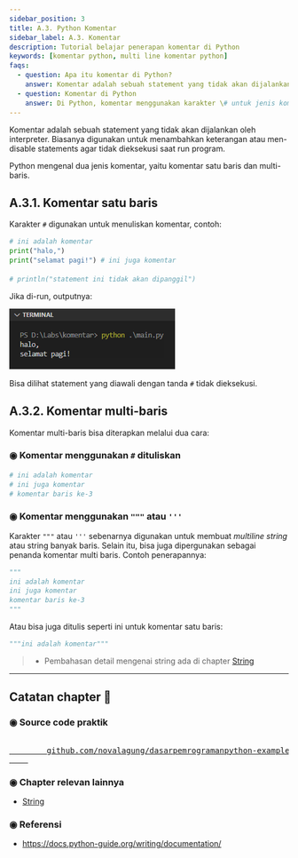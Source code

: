 ```yaml
---
sidebar_position: 3
title: A.3. Python Komentar
sidebar_label: A.3. Komentar
description: Tutorial belajar penerapan komentar di Python
keywords: [komentar python, multi line komentar python]
faqs:
  - question: Apa itu komentar di Python?
    answer: Komentar adalah sebuah statement yang tidak akan dijalankan oleh interpreter. Biasanya digunakan untuk menambahkan keterangan atau men-disable statements agar tidak dieksekusi saat run program.
  - question: Komentar di Python
    answer: Di Python, komentar menggunakan karakter \# untuk jenis komentar 1 baris, dan karakter """ untuk jenis komentar multi baris.
---
```


Komentar adalah sebuah statement yang tidak akan dijalankan oleh interpreter. Biasanya digunakan untuk menambahkan keterangan atau men-disable statements agar tidak dieksekusi saat run program.

Python mengenal dua jenis komentar, yaitu komentar satu baris dan multi-baris.

## A.3.1. Komentar satu baris

Karakter `#` digunakan untuk menuliskan komentar, contoh:

```python
# ini adalah komentar
print("halo,")
print("selamat pagi!") # ini juga komentar

# println("statement ini tidak akan dipanggil")
```

Jika di-run, outputnya:

![komentar di python](img/komentar-1.png)

Bisa dilihat statement yang diawali dengan tanda `#` tidak dieksekusi.

## A.3.2. Komentar multi-baris

Komentar multi-baris bisa diterapkan melalui dua cara:

### ◉ Komentar menggunakan `#` dituliskan

```python
# ini adalah komentar
# ini juga komentar
# komentar baris ke-3
```

### ◉ Komentar menggunakan `"""` atau `'''`

Karakter `"""` atau `'''` sebenarnya digunakan untuk membuat *multiline string* atau string banyak baris. Selain itu, bisa juga dipergunakan sebagai penanda komentar multi baris. Contoh penerapannya:

```python
"""
ini adalah komentar
ini juga komentar
komentar baris ke-3
"""
```

Atau bisa juga ditulis seperti ini untuk komentar satu baris:

```python
"""ini adalah komentar"""
```

> - Pembahasan detail mengenai string ada di chapter [String](/basic/string)

---

<div class="section-footnote">

## Catatan chapter 📑

### ◉ Source code praktik

<pre>
    <a href="https://github.com/novalagung/dasarpemrogramanpython-example/tree/master/komentar">
        github.com/novalagung/dasarpemrogramanpython-example/../komentar
    </a>
</pre>

### ◉ Chapter relevan lainnya

- [String](/basic/string)

### ◉ Referensi

- https://docs.python-guide.org/writing/documentation/

</div>

